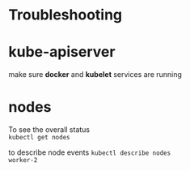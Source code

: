 # Troubleshooting

# kube-apiserver
make sure <b>docker</b> and <b>kubelet</b> services are running

# nodes
To see the overall status  
<code>kubectl get nodes</code>  

to describe node events
<code>kubectl describe nodes worker-2</code>  


